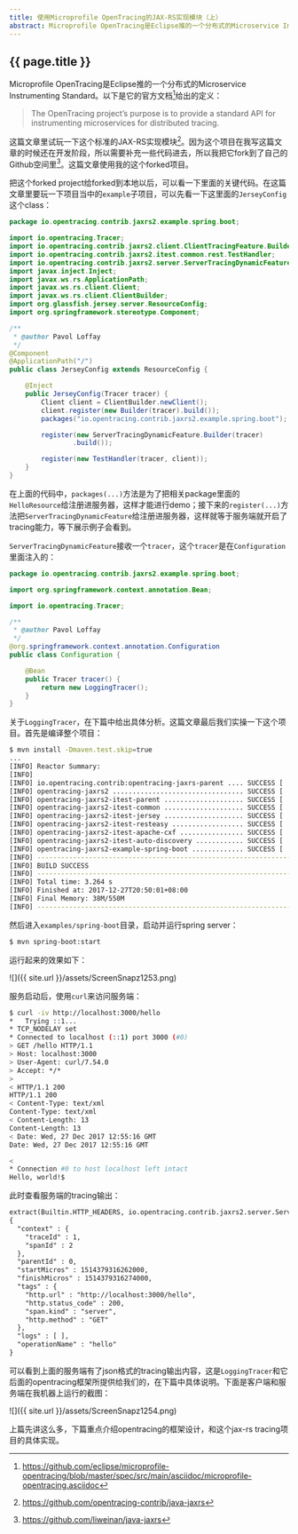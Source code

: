 ```yaml
---
title: 使用Microprofile OpenTracing的JAX-RS实现模块（上）
abstract: Microprofile OpenTracing是Eclipse推的一个分布式的Microservice Instrumenting Standard，本文试用它的JAX-RS模块。
---
```


## {{ page.title }}

Microprofile OpenTracing是Eclipse推的一个分布式的Microservice Instrumenting Standard。以下是它的官方文档[^spec]给出的定义：

> The OpenTracing project’s purpose is to provide a standard API for instrumenting microservices for distributed tracing.

[^spec]: https://github.com/eclipse/microprofile-opentracing/blob/master/spec/src/main/asciidoc/microprofile-opentracing.asciidoc

这篇文章里试玩一下这个标准的JAX-RS实现模块[^jaxrsimpl]。因为这个项目在我写这篇文章的时候还在开发阶段，所以需要补充一些代码进去，所以我把它fork到了自己的Github空间里[^forkedjaxrsimpl]。这篇文章使用我的这个forked项目。

[^jaxrsimpl]: https://github.com/opentracing-contrib/java-jaxrs
[^forkedjaxrsimpl]: https://github.com/liweinan/java-jaxrs

把这个forked project给forked到本地以后，可以看一下里面的关键代码。在这篇文章里要玩一下项目当中的`example`子项目，可以先看一下这里面的`JerseyConfig`这个class：

```java
package io.opentracing.contrib.jaxrs2.example.spring.boot;

import io.opentracing.Tracer;
import io.opentracing.contrib.jaxrs2.client.ClientTracingFeature.Builder;
import io.opentracing.contrib.jaxrs2.itest.common.rest.TestHandler;
import io.opentracing.contrib.jaxrs2.server.ServerTracingDynamicFeature;
import javax.inject.Inject;
import javax.ws.rs.ApplicationPath;
import javax.ws.rs.client.Client;
import javax.ws.rs.client.ClientBuilder;
import org.glassfish.jersey.server.ResourceConfig;
import org.springframework.stereotype.Component;

/**
 * @author Pavol Loffay
 */
@Component
@ApplicationPath("/")
public class JerseyConfig extends ResourceConfig {

	@Inject
	public JerseyConfig(Tracer tracer) {
		Client client = ClientBuilder.newClient();
		client.register(new Builder(tracer).build());
		packages("io.opentracing.contrib.jaxrs2.example.spring.boot");

		register(new ServerTracingDynamicFeature.Builder(tracer)
				.build());

		register(new TestHandler(tracer, client));
	}
}
```

在上面的代码中，`packages(...)`方法是为了把相关package里面的`HelloResource`给注册进服务器，这样才能进行demo；接下来的`register(...)`方法把`ServerTracingDynamicFeature`给注册进服务器，这样就等于服务端就开启了tracing能力，等下展示例子会看到。

`ServerTracingDynamicFeature`接收一个`tracer`，这个`tracer`是在`Configuration`里面注入的：

```java
package io.opentracing.contrib.jaxrs2.example.spring.boot;

import org.springframework.context.annotation.Bean;

import io.opentracing.Tracer;

/**
 * @author Pavol Loffay
 */
@org.springframework.context.annotation.Configuration
public class Configuration {

	@Bean
	public Tracer tracer() {
		return new LoggingTracer();
	}
}
```

关于`LoggingTracer`，在下篇中给出具体分析。这篇文章最后我们实操一下这个项目。首先是编译整个项目：

```bash
$ mvn install -Dmaven.test.skip=true
...
[INFO] Reactor Summary:
[INFO]
[INFO] io.opentracing.contrib:opentracing-jaxrs-parent .... SUCCESS [  0.207 s]
[INFO] opentracing-jaxrs2 ................................. SUCCESS [  0.679 s]
[INFO] opentracing-jaxrs2-itest-parent .................... SUCCESS [  0.006 s]
[INFO] opentracing-jaxrs2-itest-common .................... SUCCESS [  0.099 s]
[INFO] opentracing-jaxrs2-itest-jersey .................... SUCCESS [  0.126 s]
[INFO] opentracing-jaxrs2-itest-resteasy .................. SUCCESS [  0.107 s]
[INFO] opentracing-jaxrs2-itest-apache-cxf ................ SUCCESS [  0.064 s]
[INFO] opentracing-jaxrs2-itest-auto-discovery ............ SUCCESS [  0.770 s]
[INFO] opentracing-jaxrs2-example-spring-boot ............. SUCCESS [  0.953 s]
[INFO] ------------------------------------------------------------------------
[INFO] BUILD SUCCESS
[INFO] ------------------------------------------------------------------------
[INFO] Total time: 3.264 s
[INFO] Finished at: 2017-12-27T20:50:01+08:00
[INFO] Final Memory: 38M/550M
[INFO] ------------------------------------------------------------------------
```

然后进入`examples/spring-boot`目录，启动并运行spring server：

```bash
$ mvn spring-boot:start
```

运行起来的效果如下：

![]({{ site.url }}/assets/ScreenSnapz1253.png)

服务启动后，使用`curl`来访问服务端：

```bash
$ curl -iv http://localhost:3000/hello
*   Trying ::1...
* TCP_NODELAY set
* Connected to localhost (::1) port 3000 (#0)
> GET /hello HTTP/1.1
> Host: localhost:3000
> User-Agent: curl/7.54.0
> Accept: */*
>
< HTTP/1.1 200
HTTP/1.1 200
< Content-Type: text/xml
Content-Type: text/xml
< Content-Length: 13
Content-Length: 13
< Date: Wed, 27 Dec 2017 12:55:16 GMT
Date: Wed, 27 Dec 2017 12:55:16 GMT

<
* Connection #0 to host localhost left intact
Hello, world!$
```

此时查看服务端的tracing输出：

```txt
extract(Builtin.HTTP_HEADERS, io.opentracing.contrib.jaxrs2.server.ServerHeadersExtractTextMap@280ba5f0)
{
  "context" : {
    "traceId" : 1,
    "spanId" : 2
  },
  "parentId" : 0,
  "startMicros" : 1514379316262000,
  "finishMicros" : 1514379316274000,
  "tags" : {
    "http.url" : "http://localhost:3000/hello",
    "http.status_code" : 200,
    "span.kind" : "server",
    "http.method" : "GET"
  },
  "logs" : [ ],
  "operationName" : "hello"
}
```

可以看到上面的服务端有了json格式的tracing输出内容，这是`LoggingTracer`和它后面的opentracing框架所提供给我们的，在下篇中具体说明。下面是客户端和服务端在我机器上运行的截图：

![]({{ site.url }}/assets/ScreenSnapz1254.png)

上篇先讲这么多，下篇重点介绍opentracing的框架设计，和这个jax-rs tracing项目的具体实现。







